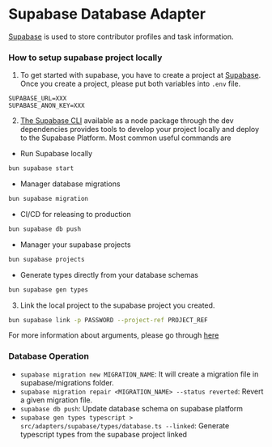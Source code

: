 # Supabase Database Adapter

[Supabase](https://supabase.com/) is used to store contributor profiles and task information.

### How to setup supabase project locally

1. To get started with supabase, you have to create a project at [Supabase](https://supabase.com/).
   Once you create a project, please put both variables into `.env` file.

```
SUPABASE_URL=XXX
SUPABASE_ANON_KEY=XXX
```

2.  [The Supabase CLI](https://supabase.com/docs/guides/resources/supabase-cli) available as a node package through the dev dependencies provides tools to develop your project locally and deploy to the Supabase Platform.
    Most common useful commands are

- Run Supabase locally

```sh
bun supabase start
```

- Manager database migrations

```sh
bun supabase migration
```

- CI/CD for releasing to production

```sh
bun supabase db push
```

- Manager your supabase projects

```sh
bun supabase projects
```

- Generate types directly from your database schemas

```sh
bun supabase gen types
```

3. Link the local project to the supabase project you created.

```sh
bun supabase link -p PASSWORD --project-ref PROJECT_REF
```

For more information about arguments, please go through [here](https://supabase.com/docs/reference/cli/supabase-link)

### Database Operation

- `supabase migration new MIGRATION_NAME`: It will create a migration file in supabase/migrations folder.
- `supabase migration repair <MIGRATION_NAME> --status reverted`: Revert a given migration file.
- `supabase db push`: Update database schema on supabase platform
- `supabase gen types typescript > src/adapters/supabase/types/database.ts --linked`: Generate typescript types from the supabase project linked
